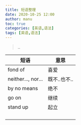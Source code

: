```yaml
---
title: 短语整理
date: 2020-10-25 12:00
author: manu
toc: true
categories: [英语,语法]
tags: [英语,语法] 
---
```


> ..

<!-- more -->

| 短语               | 意思         |
| ------------------ | ------------ |
| fond of            | 喜爱         |
| neither..., nor... | 既不..也不.. |
| by no means        | 绝不         |
| go on              | 继续         |
| stand up           | 起立         |
|                    |              |
|                    |              |
|                    |              |
|                    |              |

